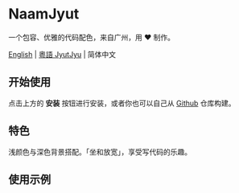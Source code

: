# NaamJyut

一个包容、优雅的代码配色，来自广州，用 ❤️ 制作。

[English](../README.md) | [粵語 JyutJyu](cantonese.md) | 简体中文

## 开始使用

点击上方的 **安装** 按钮进行安装，或者你也可以自己从 [Github](https://github.com/CongJyu/naamjyut) 仓库构建。

## 特色

浅颜色与深色背景搭配。「坐和放宽」，享受写代码的乐趣。

## 使用示例
